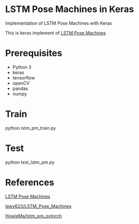 # LSTM Pose Machines in Keras

Implementation of LSTM Pose Machines with Keras

This is keras implement of [LSTM Pose Machines](https://arxiv.org/pdf/1712.06316.pdf)


# Prerequisites
- Python 3
- keras
- tensorflow
- openCV
- pandas
- numpy

# Train
python lstm_pm_train.py

# Test
python test_lstm_pm.py

# References

[LSTM Pose Machines](https://arxiv.org/pdf/1712.06316.pdf)

[lawy623/LSTM_Pose_Machines](https://github.com/lawy623/LSTM_Pose_Machines)

[HowieMa/lstm_pm_pytorch](https://github.com/HowieMa/lstm_pm_pytorch)

